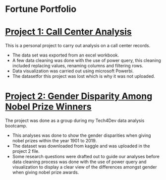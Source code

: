 # Fortune Portfolio

# [Project 1: Call Center Analysis](https://github.com/Cookey21/Fortune_Portfolio/tree/main/Project1%3ACallCenterAnalysis)
This is a personal project to carry out analysis on a call center records.
* The data set was exported from an excel workbook. 
* A few data cleaning was done with the use of power query, this cleaning included replacing values, renaming columns and filtering rows.
* Data visualization was carried out using microsoft Powerbi. 
* The datasetfor this project was lost which is why it was not uploaded.

# [Project 2: Gender Disparity Among Nobel Prize Winners](https://github.com/Cookey21/Fortune_Portfolio/tree/main/Project2%3ANobel%20Prize%20Winners)
 The project was done as a group during my Tech4Dev data analysis bootcamp.
* This analyses was done to show the gender disparities when giving nobel prizes within the year 1901 to 2019. 
* The dataset was downloaded from kaggle and was uploaded in the project 2 file. 
* Some research questions were drafted out to guide our analyses before data cleaning process was done with the use of power query and visualization to display a clear view of the differences amongst gender when giving nobel prize awards.
